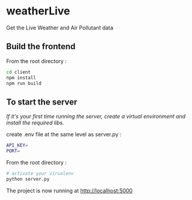 # weatherLive

Get the Live Weather and Air Pollutant data

## Build the frontend

From the root directory :

```bash
cd client
npm install
npm run build
```

## To start the server

_If it's your first time running the server, create a virtual environment and install the required libs._


create .env file at the same level as server.py :

```bash
API_KEY=
PORT=
```

From the root directory :

```bash
# activate your virualenv
python server.py
```

The project is now running at <http://localhost:5000>

